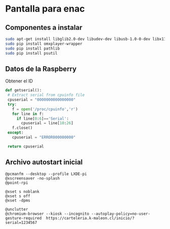 # Pantalla para enac
## Componentes a instalar

```sh
sudo apt-get install libglib2.0-dev libudev-dev libusb-1.0-0-dev libx11-dev libxrandr-dev libdrm-dev
sudo pip install omxplayer-wrapper
sudo pip install pathlib
sudo pip install psutil

```


## Datos de la Raspberry

Obtener el ID
 ```python
 def getserial():
  # Extract serial from cpuinfo file
  cpuserial = "0000000000000000"
  try:
    f = open('/proc/cpuinfo','r')
    for line in f:
      if line[0:6]=='Serial':
        cpuserial = line[10:26]
    f.close()
  except:
    cpuserial = "ERROR000000000"

  return cpuserial
  ```
  
## Archivo autostart inicial
  
```
@pcmanfm --desktop --profile LXDE-pi
@xscreensaver -no-splash
@point-rpi

@xset s noblank
@xset s off
@xset -dpms

@unclutter
@chromium-browser --kiosk --incognito --autoplay-policy=no-user-gesture-required  https://carteleria.k-maleon.cl/inicio/?serial=1234567
```


